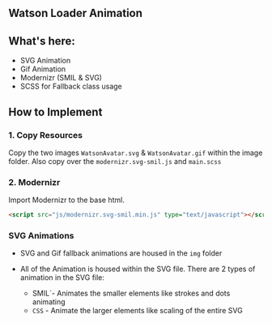 Watson Loader Animation
---

## What's here:

- SVG Animation
- Gif Animation
- Modernizr (SMIL & SVG)
- SCSS for Fallback class usage


## How to Implement

### 1. Copy Resources
Copy the two images `WatsonAvatar.svg` & `WatsonAvatar.gif` within the image folder. Also copy over the `modernizr.svg-smil.js` and `main.scss`

### 2. Modernizr

Import Modernizr to the base html.

```html
<script src="js/modernizr.svg-smil.min.js" type="text/javascript"></script> 
```

### SVG Animations
- SVG and Gif fallback animations are housed in the `img` folder

- All of the Animation is housed within the SVG file. There are 2 types of animation in the SVG file:
  - SMIL`- Animates the smaller elements like strokes and dots animating 
  - `CSS` - Animate the larger elements like scaling of the entire SVG
